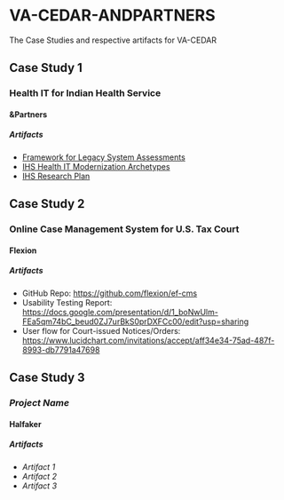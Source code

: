 # VA-CEDAR-ANDPARTNERS

The Case Studies and respective artifacts for VA-CEDAR

## Case Study 1
### Health IT for Indian Health Service
#### &Partners

##### Artifacts

 * [Framework for Legacy System Assessments](https://github.com/prtnrs/VA-CEDAR-ANDPARTNERS/blob/master/Case%20Study%201%20-%20%26Partners%20-%20Framework%20for%20Legacy%20System%20Assessments.pdf)
 * [IHS Health IT Modernization Archetypes](https://github.com/prtnrs/VA-CEDAR-ANDPARTNERS/blob/master/Case%20Study%201%20-%20%26Partners%20-%20IHS%20Health%20IT%20Modernization%20Archetypes.pdf)
 * [IHS Research Plan](https://github.com/prtnrs/VA-CEDAR-ANDPARTNERS/blob/master/Case%20Study%201%20-%20%26Partners%20-%20IHS%20Research%20Plan.pdf)

## Case Study 2
### Online Case Management System for U.S. Tax Court
#### Flexion

##### Artifacts

 * GitHub Repo: https://github.com/flexion/ef-cms
 * Usability Testing Report: https://docs.google.com/presentation/d/1_boNwUlm-FEa5qm74bC_beud0ZJ7urBkS0prDXFCc00/edit?usp=sharing
 * User flow for Court-issued Notices/Orders: https://www.lucidchart.com/invitations/accept/aff34e34-75ad-487f-8993-db7791a47698


## Case Study 3
### _Project Name_
#### Halfaker 

##### Artifacts

 * _Artifact 1_
 * _Artifact 2_
 * _Artifact 3_


